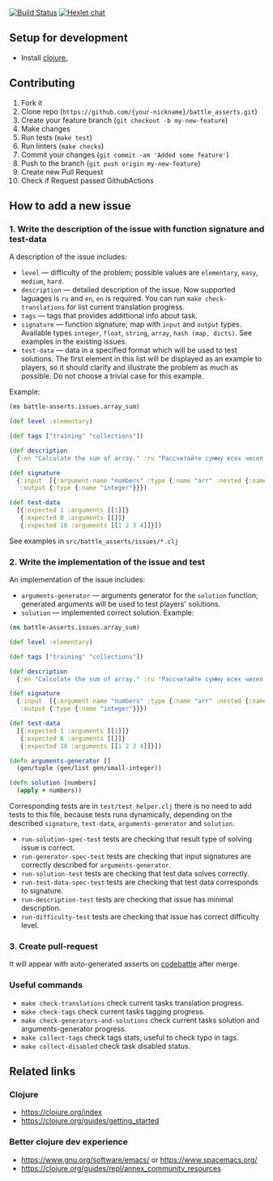 [![Build Status](https://travis-ci.org/hexlet-codebattle/battle_asserts.svg?branch=master)](https://travis-ci.org/hexlet-codebattle/battle_asserts)
[![Hexlet chat](http://slack-ru.hexlet.io/badge.svg)](http://slack-ru.hexlet.io)

## Setup for development
- Install [clojure.](https://clojure.org/guides/getting_started)

## Contributing

1. Fork it
2. Clone repo (`https://github.com/{your-nickname}/battle_asserts.git`)
3. Create your feature branch (`git checkout -b my-new-feature`)
4. Make changes
5. Run tests (`make test`)
6. Run linters (`make checks`)
7. Commit your changes (`git commit -am 'Added some feature'`)
8. Push to the branch (`git push origin my-new-feature`)
9. Create new Pull Request
10. Check if Request passed GithubActions

## How to add a new issue
### 1. Write the description of the issue with function signature and test-data
A description of the issue includes:
- `level` — difficulty of the problem; possible values are `elementary`, `easy`, `medium`, `hard`.
- `description` — detailed description of the issue. Now supported laguages is `ru` and `en`, `en` is required. You can run `make check-translations` for list current translation progress.
- `tags` — tags that provides addittional info about task.
- `signature` — function signature; map with `input` and `output` types. Available types `integer`, `float`, `string`, `array`, `hash (map, dicts)`.
  See examples in the existing issues.
- `test-data` — data in a specified format which will be used to test solutions. The first element in this list will be displayed as an example to players, so it should clarify and illustrate the problem as much as possible. Do not choose a trivial case for this example.

Example:
```clojure
(ns battle-asserts.issues.array_sum)

(def level :elementary)

(def tags ["training" "collections"])

(def description 
  {:en "Calculate the sum of array." :ru "Рассчитайте сумму всех чисел в массиве."})

(def signature
  {:input  [{:argument-name "numbers" :type {:name "arr" :nested {:name "integer"}}}]
   :output {:type {:name "integer"}}})

(def test-data
  [{:expected 1 :arguments [[1]]}
   {:expected 0 :arguments [[]]}
   {:expected 10 :arguments [[1 2 3 4]]}])
```
See examples in `src/battle_asserts/issues/*.clj`

### 2. Write the implementation of the issue and test
An implementation of the issue includes:
- `arguments-generator` — arguments generator for the `solution` function;
  generated arguments will be used to test players' solutions.
- `solution` — implemented correct solution.
Example:
```clojure
(ns battle-asserts.issues.array_sum)

(def level :elementary)

(def tags ["training" "collections"])

(def description 
  {:en "Calculate the sum of array." :ru "Рассчитайте сумму всех чисел в массиве."})

(def signature
  {:input  [{:argument-name "numbers" :type {:name "arr" :nested {:name "integer"}}}]
   :output {:type {:name "integer"}}})

(def test-data
  [{:expected 1 :arguments [[1]]}
   {:expected 0 :arguments [[]]}
   {:expected 10 :arguments [[1 2 3 4]]}])

(defn arguments-generator []
  (gen/tuple (gen/list gen/small-integer))

(defn solution [numbers]
  (apply + numbers))
```
Corresponding tests are in `test/test_helper.clj` there is no need to add tests to this file, because tests runs dynamically, depending on the described `signature`, `test-data`, `arguments-generator` and `solution`. 
- `run-solution-spec-test` tests are checking that result type of solving issue is correct.
- `run-generator-spec-test` tests are checking that input signatures are correctly described for `arguments-generator`.
- `run-solution-test` tests are checking that test data solves correctly.
- `run-test-data-spec-test` tests are checking that test data corresponds to signature.
- `run-description-test` tests are checking that issue has minimal description.
- `run-difficulty-test` tests are checking that issue has correct difficulty level.

### 3. Create pull-request
It will appear with auto-generated asserts on [codebattle](http://codebattle.hexlet.io) after merge.

### Useful commands
- `make check-translations` check current tasks translation progress.
- `make check-tags` check current tasks tagging progress.
- `make check-generators-and-solutions` check current tasks solution and arguments-generator progress.
- `make collect-tags` check tags stats, useful to check typo in tags.
- `make collect-disabled` check task disabled status.

## Related links

### Clojure
- https://clojure.org/index
- https://clojure.org/guides/getting_started

### Better clojure dev experience
- https://www.gnu.org/software/emacs/ or https://www.spacemacs.org/
- https://clojure.org/guides/repl/annex_community_resources
